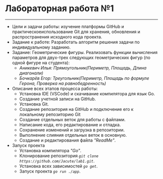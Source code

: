 # Лабораторная работа №1

---

- Цели и задачи работы: изучение платформы GitHub и практическоеиспользование Git для хранения, обновления и распространения исходного кода проекта.
- Задание к работе: Разработать алгоритм решения задачи по индивидуальному заданию.
- Задание: Геометрические фигуры. Реализовать функции вычисления параметров для двух-трех следующих геометрических фигур (по одной фигуре на студента):
  - _Аникевич Илья: Прямоугольник(Периметр, Площадь, Длина диагонали)_
  - _Бочкарёв Егор: Треугольник(Периметр, Площадь по формуле Герона, Проверка на равнобедренность)_
- Описание всех этапов процесса работы:
  - Установка IDE (VSCode) и скачивание компилятора для язык Go.
  - Создание учетной записи на GitHub.
  - Установка Git.
  - Создание репозитория на GitHub и подключение его к локальному репозиторию Git
  - Создание отдельных веток для работы с файлами.
  - Написание кода, его редактирование и отладка.
  - Сохранение изменений и загрузка в репозитории.
  - Выполнение слияния отдельных веток в основную.
  - Создание и редактирования файла _"ReadMe"_.
- Запуск проекта
  - Установка компилятора _"Go"_.
  - Клонирование репозитория _`git clone https://github.com/Jacute/lab1.git`_.
  - Установка всех зависимостей _`go get`_.
  - Запуск проекта _`go run ./app`_.
